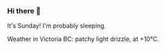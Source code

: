 ### Hi there :wave:

It's Sunday! I'm probably sleeping.

Weather in Victoria BC: patchy light drizzle, at +10°C.
